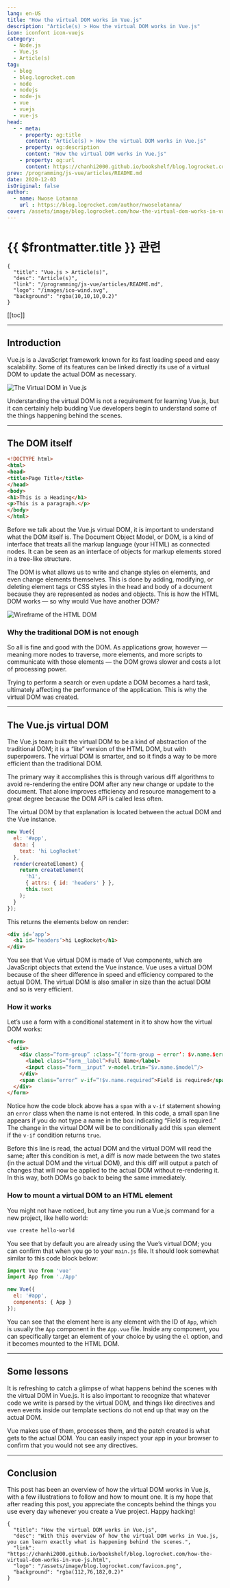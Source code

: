 ```yaml
---
lang: en-US
title: "How the virtual DOM works in Vue.js"
description: "Article(s) > How the virtual DOM works in Vue.js"
icon: iconfont icon-vuejs
category:
  - Node.js
  - Vue.js
  - Article(s)
tag:
  - blog
  - blog.logrocket.com
  - node
  - nodejs
  - node-js
  - vue
  - vuejs
  - vue-js
head:
  - - meta:
    - property: og:title
      content: "Article(s) > How the virtual DOM works in Vue.js"
    - property: og:description
      content: "How the virtual DOM works in Vue.js"
    - property: og:url
      content: https://chanhi2000.github.io/bookshelf/blog.logrocket.com/how-the-virtual-dom-works-in-vue-js.html
prev: /programming/js-vue/articles/README.md
date: 2020-12-03
isOriginal: false
author:
  - name: Nwose Lotanna
    url : https://blog.logrocket.com/author/nwoselotanna/
cover: /assets/image/blog.logrocket.com/how-the-virtual-dom-works-in-vue-js/banner.png
---
```


# {{ $frontmatter.title }} 관련

```component VPCard
{
  "title": "Vue.js > Article(s)",
  "desc": "Article(s)",
  "link": "/programming/js-vue/articles/README.md",
  "logo": "/images/ico-wind.svg",
  "background": "rgba(10,10,10,0.2)"
}
```

[[toc]]

---

<SiteInfo
  name="How the virtual DOM works in Vue.js"
  desc="With this overview of how the virtual DOM works in Vue.js, you can learn exactly what is happening behind the scenes."
  url="https://blog.logrocket.com/how-the-virtual-dom-works-in-vue-js"
  logo="/assets/image/blog.logrocket.com/favicon.png"
  preview="/assets/image/blog.logrocket.com/how-the-virtual-dom-works-in-vue-js/banner.png"/>

## Introduction

Vue.js is a JavaScript framework known for its fast loading speed and easy scalability. Some of its features can be linked directly its use of a virtual DOM to update the actual DOM as necessary.

![The Virtual DOM in Vue.js](/assets/image/blog.logrocket.com/how-the-virtual-dom-works-in-vue-js/banner.png)

Understanding the virtual DOM is not a requirement for learning Vue.js, but it can certainly help budding Vue developers begin to understand some of the things happening behind the scenes.

---

## The DOM itself

```html
<!DOCTYPE html>
<html>
<head>
<title>Page Title</title>
</head>
<body>
<h1>This is a Heading</h1>
<p>This is a paragraph.</p>
</body>
</html>
```

Before we talk about the Vue.js virtual DOM, it is important to understand what the DOM itself is. The Document Object Model, or DOM, is a kind of interface that treats all the markup language (your HTML) as connected nodes. It can be seen as an interface of objects for markup elements stored in a tree-like structure.

The DOM is what allows us to write and change styles on elements, and even change elements themselves. This is done by adding, modifying, or deleting element tags or CSS styles in the head and body of a document because they are represented as nodes and objects. This is how the HTML DOM works — so why would Vue have another DOM?

![Wireframe of the HTML DOM](/assets/image/blog.logrocket.com/how-the-virtual-dom-works-in-vue-js/wireframe-html-dom.png)

### Why the traditional DOM is not enough

So all is fine and good with the DOM. As applications grow, however — meaning more nodes to traverse, more elements, and more scripts to communicate with those elements — the DOM grows slower and costs a lot of processing power.

Trying to perform a search or even update a DOM becomes a hard task, ultimately affecting the performance of the application. This is why the virtual DOM was created.

---

## The Vue.js virtual DOM

The Vue.js team built the virtual DOM to be a kind of abstraction of the traditional DOM; it is a “lite” version of the HTML DOM, but with superpowers. The virtual DOM is smarter, and so it finds a way to be more efficient than the traditional DOM.

The primary way it accomplishes this is through various diff algorithms to avoid re-rendering the entire DOM after any new change or update to the document. That alone improves efficiency and resource management to a great degree because the DOM API is called less often.

The virtual DOM by that explanation is located between the actual DOM and the Vue instance.

```js
new Vue({
  el: '#app',
  data: {
    text: 'hi LogRocket'
  },
  render(createElement) {
    return createElement(
      'h1',
      { attrs: { id: 'headers' } },
      this.text
    );
  }
});
```

This returns the elements below on render:

```html
<div id=’app’>
  <h1 id=’headers’>hi LogRocket</h1>
</div>
```

You see that Vue virtual DOM is made of Vue components, which are JavaScript objects that extend the Vue instance. Vue uses a virtual DOM because of the sheer difference in speed and efficiency compared to the actual DOM. The virtual DOM is also smaller in size than the actual DOM and so is very efficient.

### How it works

Let’s use a form with a conditional statement in it to show how the virtual DOM works:

```html
<form>
  <div>
    <div class=”form-group” :class=”{‘form-group — error’: $v.name.$error }”>
      <label class=”form__label”>Full Name</label>
      <input class=”form__input” v-model.trim=”$v.name.$model”/>
    </div>
    <span class=”error” v-if=”!$v.name.required”>Field is required</span>
  </div>
</form>
```

Notice how the code block above has a `span` with a `v-if` statement showing an `error` class when the name is not entered. In this code, a small span line appears if you do not type a name in the box indicating “Field is required.” The change in the virtual DOM will be to conditionally add this `span` element if the `v-if` condition returns `true`.

Before this line is read, the actual DOM and the virtual DOM will read the same; after this condition is met, a diff is now made between the two states (in the actual DOM and the virtual DOM), and this diff will output a patch of changes that will now be applied to the actual DOM without re-rendering it. In this way, both DOMs go back to being the same immediately.

### How to mount a virtual DOM to an HTML element

You might not have noticed, but any time you run a Vue.js command for a new project, like hello world:

```sh
vue create hello-world
```

You see that by default you are already using the Vue’s virtual DOM; you can confirm that when you go to your <FontIcon icon="fa-brands fa-js"/>`main.js` file. It should look somewhat similar to this code block below:

```js title="main.js"
import Vue from 'vue'
import App from './App'

new Vue({
  el: '#app',
  components: { App }
});
```

You can see that the element here is any element with the ID of `App`, which is usually the `App` component in the <FontIcon icon="iconfont icon-vuejs"/>`App.vue` file. Inside any component, you can specifically target an element of your choice by using the `el` option, and it becomes mounted to the HTML DOM.

---

## Some lessons

It is refreshing to catch a glimpse of what happens behind the scenes with the virtual DOM in Vue.js. It is also important to recognize that whatever code we write is parsed by the virtual DOM, and things like directives and even events inside our template sections do not end up that way on the actual DOM.

Vue makes use of them, processes them, and the patch created is what gets to the actual DOM. You can easily inspect your app in your browser to confirm that you would not see any directives.

---

## Conclusion

This post has been an overview of how the virtual DOM works in Vue.js, with a few illustrations to follow and how to mount one. It is my hope that after reading this post, you appreciate the concepts behind the things you use every day whenever you create a Vue project. Happy hacking!

<!-- TODO: add ARTICLE CARD -->
```component VPCard
{
  "title": "How the virtual DOM works in Vue.js",
  "desc": "With this overview of how the virtual DOM works in Vue.js, you can learn exactly what is happening behind the scenes.",
  "link": "https://chanhi2000.github.io/bookshelf/blog.logrocket.com/how-the-virtual-dom-works-in-vue-js.html",
  "logo": "/assets/image/blog.logrocket.com/favicon.png",
  "background": "rgba(112,76,182,0.2)"
}
```
